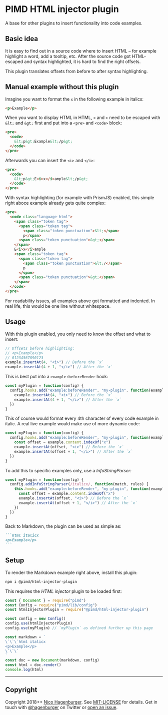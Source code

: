 # PIMD HTML injector plugin

A base for other plugins to insert functionality into code examples.

## Basic idea

It is easy to find out in a source code where to insert HTML – for example
highlight a word, add a tooltip, etc. After the source code got HTML-escaped and
syntax highlighted, it is hard to find the right offsets.

This plugin translates offsets from before to after syntax highlighting.

## Manual example without this plugin

Imagine you want to format the `x` in the following example in italics:

```html +highlight=/x/g
<p>Example</p>
```

When you want to display HTML in HTML, `<` and `>` need to be escaped with
`&lt;` and `&gt;` first and put into a `<pre>` and `<code>` block:

```html +highlight=/x/g
<pre>
  <code>
    &lt;p&gt;Example&lt;/p&gt;
  </code>
</pre>
```

Afterwards you can insert the `<i>` and `</i>`:

```html +highlight=/x/g
<pre>
  <code>
    &lt;p&gt;E<i>x</i>ample&lt;/p&gt;
  </code>
</pre>
```

With syntax highlighting (for example with PrismJS) enabled, this simple right
aboce example already gets quite complex:

```html +highlight=/x/g
<pre>
  <code class="language-html">
    <span class="token tag">
      <span class="token tag">
        <span class="token punctuation">&lt;</span>
        p</span>
      <span class="token punctuation">&gt;</span>
    </span>
    E<i>x</i>ample
    <span class="token tag">
      <span class="token tag">
        <span class="token punctuation">&lt;/</span>
        p
      </span>
      <span class="token punctuation">&gt;</span>
    </span>
  </code>
</pre>
```

For readability issues, all examples above got formatted and indented. In real
life, this would be one line without whitespace.

## Usage

With this plugin enabled, you only need to know the offset and what to insert:

```javascript +highlight=/(?<!e)x/g,/4/g
// Offsets before highlighting:
// <p>Example</p>
// 01234567890123
example.insertAt(4, "<i>") // Before the `x`
example.insertAt(4 + 1, "</i>") // After the `x`
```

This is best put into a `example:beforeRender` hook:

```javascript +highlight="example:beforeRender"
const myPlugin = function(config) {
  config.hooks.add("example:beforeRender", "my-plugin", function(example) {
    example.insertAt(4, "<i>") // Before the `x`
    example.insertAt(4 + 1, "</i>") // After the `x`
  })
}
```

This of course would format every 4th character of every code example in italic.
A real live example would make use of more dynamic code:

```javascript
const myPlugin = function(config) {
  config.hooks.add("example:beforeRender", "my-plugin", function(example) {
    const offset = example.content.indexOf("x")
    example.insertAt(offset, "<i>") // Before the `x`
    example.insertAt(offset + 1, "</i>") // After the `x`
  })
}
```

To add this to specific examples only, use a _InfoStringParser:_

```javascript
const myPlugin = function(config) {
  config.addInfoStringParser(/italicx/, function(match, rules) {
    this.hooks.add("example:beforeRender", "my-plugin", function(example) {
      const offset = example.content.indexOf("x")
      example.insertAt(offset, "<i>") // Before the `x`
      example.insertAt(offset + 1, "</i>") // After the `x`
    })
  })
}
```

Back to Markdown, the plugin can be used as simple as:

````markdown
```html italicx
<p>Example</p>
```
````

## Setup

To render the Markdown example right above, install this plugin:

```sh
npm i @pimd/html-injector-plugin
```

This requires the _HTML injector_ plugin to be loaded first:

```javascript +highlight=/htmlInjectorPlugin/g,"require(\"@pimd/htmlInjector-plugin\")",/(?<!\/)config/g +showmore=1..2,10..12
const { Document } = require("pimd")
const Config = require("pimd/lib/config")
const htmlInjectorPlugin = require("@pimd/html-injector-plugin")

const config = new Config()
config.use(htmlInjectorPlugin)
config.use(myPlugin) // `myPlugin` as defined further up this page

const markdown = `
\`\`\`html italicx
<p>Example</p>
\`\`\`
`
const doc = new Document(markdown, config)
const html = doc.render()
console.log(html)
```

---

## Copyright

Copyright 2018++ [Nico Hagenburger](https://www.hagenburger.net). See
[MIT-LICENSE](MIT-LICENSE) for details. Get in touch with
[@hagenburger](https://twitter.com/hagenburger) on Twitter or
[open an issue](https://github.com/hagenburger/pimd/issues/new).
